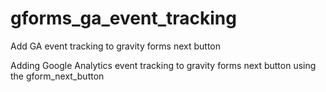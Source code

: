 # gforms_ga_event_tracking
Add GA event tracking to gravity forms next button

Adding Google Analytics event tracking to gravity forms next button using the gform_next_button

